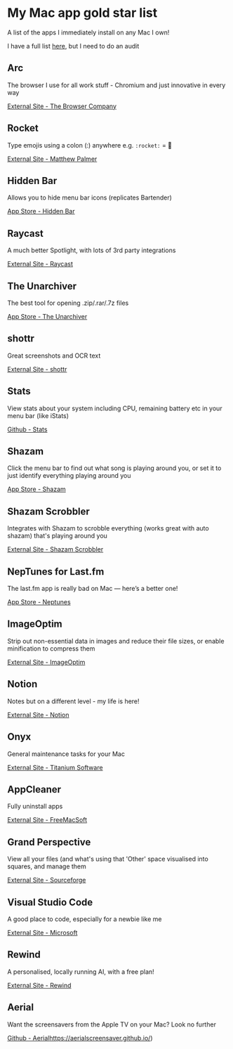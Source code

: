 # My Mac app gold star list
A list of the apps I immediately install on any Mac I own!

I have a full list [here](https://docs.google.com/spreadsheets/d/1QwpL1hjc878nSpuWTZwgIOyCc4r4pMusmxD6eC2UIXA/edit?usp=sharing), but I need to do an audit

## Arc
The browser I use for all work stuff - Chromium and just innovative in every way

[External Site - The Browser Company](https://arc.net)

## Rocket
Type emojis using a colon (:) anywhere e.g. `:rocket:` = 🚀	

[External Site - Matthew Palmer](https://matthewpalmer.net/rocket/)


## Hidden Bar
Allows you to hide menu bar icons (replicates Bartender)	

[App Store - Hidden Bar](https://apps.apple.com/us/app/hidden-bar/id1452453066?mt=12)


## Raycast
A much better Spotlight, with lots of 3rd party integrations	

[External Site - Raycast](http://raycast.com)


## The Unarchiver	
The best tool for opening .zip/.rar/.7z files	

[App Store - The Unarchiver](https://apps.apple.com/gb/app/the-unarchiver/id425424353?mt=12)


## shottr	
Great screenshots and OCR text	

[External Site - shottr](https://shottr.cc/)


## Stats	
View stats about your system including CPU, remaining battery etc in your menu bar (like iStats)	

[Github - Stats](https://github.com/exelban/stats)


## Shazam	
Click the menu bar to find out what song is playing around you, or set it to just identify everything playing around you	

[App Store - Shazam](https://apps.apple.com/gb/app/shazam/id897118787?mt=12)


## Shazam Scrobbler	
Integrates with Shazam to scrobble everything (works great with auto shazam) that's playing around you	

[External Site - Shazam Scrobbler](https://shazamscrobbler.com/)


## NepTunes for Last.fm	
The last.fm app is really bad on Mac — here’s a better one!	

[App Store - Neptunes](https://apps.apple.com/gb/app/neptunes-for-lastfm/id1006739057?mt=12)


## ImageOptim	
Strip out non-essential data in images and reduce their file sizes, or enable minification to compress them	

[External Site - ImageOptim](https://imageoptim.com/mac)


## Notion	
Notes but on a different level - my life is here!	

[External Site - Notion](https://www.notion.so/)


## Onyx	
General maintenance tasks for your Mac	

[External Site - Titanium Software](https://www.titanium-software.fr/en/onyx.html)


## AppCleaner	
Fully uninstall apps	

[External Site - FreeMacSoft](https://freemacsoft.net/appcleaner/)


## Grand Perspective	
View all your files (and what's using that 'Other' space visualised into squares, and manage them	

[External Site - Sourceforge](http://grandperspectiv.sourceforge.net/)

## Visual Studio Code
A good place to code, especially for a newbie like me

[External Site - Microsoft](https://code.visualstudio.com/download/)


## Rewind	
A personalised, locally running AI, with a free plan!	

[External Site - Rewind](https://www.rewind.ai)


## Aerial	
Want the screensavers from the Apple TV on your Mac? Look no further	

[Github - Aerial](https://aerialscreensaver.github.io/)https://aerialscreensaver.github.io/)
